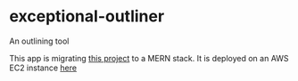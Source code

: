 # exceptional-outliner

An outlining tool

This app is migrating [this project](https://github.com/reishaleem/exceptional-wiki-back-end) to a MERN stack. It is deployed on an AWS EC2 instance [here](http://ec2-54-162-241-97.compute-1.amazonaws.com/)
